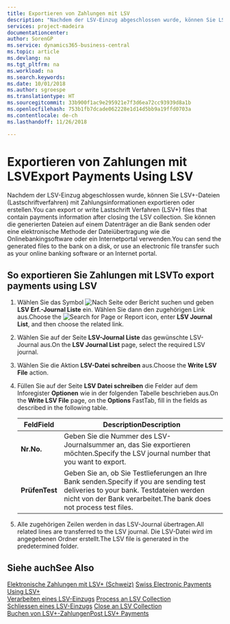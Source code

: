 ```yaml
---
title: Exportieren von Zahlungen mit LSV
description: "Nachdem der LSV-Einzug abgeschlossen wurde, können Sie LSV+-Dateien (Lastschriftverfahren) mit Zahlungsinformationen exportieren oder erstellen. Sie können die generierten Dateien auf einem Datenträger an die Bank senden oder eine elektronische Methode der Dateiübertragung wie die Onlinebankingsoftware oder ein Internetportal verwenden."
services: project-madeira
documentationcenter: 
author: SorenGP
ms.service: dynamics365-business-central
ms.topic: article
ms.devlang: na
ms.tgt_pltfrm: na
ms.workload: na
ms.search.keywords: 
ms.date: 10/01/2018
ms.author: sgroespe
ms.translationtype: HT
ms.sourcegitcommit: 33b900f1ac9e295921e7f3d6ea72cc93939d8a1b
ms.openlocfilehash: 753b1fb7dcade062228e1d14d5bb9a19ffd0703a
ms.contentlocale: de-ch
ms.lasthandoff: 11/26/2018

---
```

# <a name="export-payments-using-lsv"></a><span data-ttu-id="8157c-104">Exportieren von Zahlungen mit LSV</span><span class="sxs-lookup"><span data-stu-id="8157c-104">Export Payments Using LSV</span></span>
<span data-ttu-id="8157c-105">Nachdem der LSV-Einzug abgeschlossen wurde, können Sie LSV+-Dateien (Lastschriftverfahren) mit Zahlungsinformationen exportieren oder erstellen.</span><span class="sxs-lookup"><span data-stu-id="8157c-105">You can export or write Lastschrift Verfahren (LSV+) files that contain payments information after closing the LSV collection.</span></span> <span data-ttu-id="8157c-106">Sie können die generierten Dateien auf einem Datenträger an die Bank senden oder eine elektronische Methode der Dateiübertragung wie die Onlinebankingsoftware oder ein Internetportal verwenden.</span><span class="sxs-lookup"><span data-stu-id="8157c-106">You can send the generated files to the bank on a disk, or use an electronic file transfer such as your online banking software or an Internet portal.</span></span>  

## <a name="to-export-payments-using-lsv"></a><span data-ttu-id="8157c-107">So exportieren Sie Zahlungen mit LSV</span><span class="sxs-lookup"><span data-stu-id="8157c-107">To export payments using LSV</span></span>  

1.  <span data-ttu-id="8157c-108">Wählen Sie das Symbol ![Nach Seite oder Bericht suchen](../../media/ui-search/search_small.png "Nach Seite ober Bericht suchen") und geben **LSV Erf.-Journal Liste** ein. Wählen Sie dann den zugehörigen Link aus.</span><span class="sxs-lookup"><span data-stu-id="8157c-108">Choose the ![Search for Page or Report](../../media/ui-search/search_small.png "Search for Page or Report icon") icon, enter **LSV Journal List**, and then choose the related link.</span></span>  
2.  <span data-ttu-id="8157c-109">Wählen Sie auf der Seite **LSV-Journal Liste** das gewünschte LSV-Journal aus.</span><span class="sxs-lookup"><span data-stu-id="8157c-109">On the **LSV Journal List** page, select the required LSV journal.</span></span>  
3.  <span data-ttu-id="8157c-110">Wählen Sie die Aktion **LSV-Datei schreiben** aus.</span><span class="sxs-lookup"><span data-stu-id="8157c-110">Choose the **Write LSV File** action.</span></span>  
4.  <span data-ttu-id="8157c-111">Füllen Sie auf der Seite **LSV Datei schreiben** die Felder auf dem Inforegister **Optionen** wie in der folgenden Tabelle beschrieben aus.</span><span class="sxs-lookup"><span data-stu-id="8157c-111">On the **Write LSV File** page, on the **Options** FastTab, fill in the fields as described in the following table.</span></span>  

    |<span data-ttu-id="8157c-112">Feld</span><span class="sxs-lookup"><span data-stu-id="8157c-112">Field</span></span>|<span data-ttu-id="8157c-113">Description</span><span class="sxs-lookup"><span data-stu-id="8157c-113">Description</span></span>|  
    |---------------------------------|---------------------------------------|  
    |<span data-ttu-id="8157c-114">**Nr.**</span><span class="sxs-lookup"><span data-stu-id="8157c-114">**No.**</span></span>|<span data-ttu-id="8157c-115">Geben Sie die Nummer des LSV-Journalsummer an, das Sie exportieren möchten.</span><span class="sxs-lookup"><span data-stu-id="8157c-115">Specify the LSV journal number that you want to export.</span></span>|  
    |<span data-ttu-id="8157c-116">**Prüfen**</span><span class="sxs-lookup"><span data-stu-id="8157c-116">**Test**</span></span>|<span data-ttu-id="8157c-117">Geben Sie an, ob Sie Testlieferungen an Ihre Bank senden.</span><span class="sxs-lookup"><span data-stu-id="8157c-117">Specify if you are sending test deliveries to your bank.</span></span> <span data-ttu-id="8157c-118">Testdateien werden nicht von der Bank verarbeitet.</span><span class="sxs-lookup"><span data-stu-id="8157c-118">The bank does not process test files.</span></span>|  

5.  <span data-ttu-id="8157c-119">Alle zugehörigen Zeilen werden in das LSV-Journal übertragen.</span><span class="sxs-lookup"><span data-stu-id="8157c-119">All related lines are transferred to the LSV journal.</span></span> <span data-ttu-id="8157c-120">Die LSV-Datei wird im angegebenen Ordner erstellt.</span><span class="sxs-lookup"><span data-stu-id="8157c-120">The LSV file is generated in the predetermined folder.</span></span>  

## <a name="see-also"></a><span data-ttu-id="8157c-121">Siehe auch</span><span class="sxs-lookup"><span data-stu-id="8157c-121">See Also</span></span>  
 <span data-ttu-id="8157c-122">[Elektronische Zahlungen mit LSV+ (Schweiz)](swiss-electronic-payments-using-lsv-.md) </span><span class="sxs-lookup"><span data-stu-id="8157c-122">[Swiss Electronic Payments Using LSV+](swiss-electronic-payments-using-lsv-.md) </span></span>  
 <span data-ttu-id="8157c-123">[Verarbeiten eines LSV-Einzugs](how-to-process-an-lsv-collection.md) </span><span class="sxs-lookup"><span data-stu-id="8157c-123">[Process an LSV Collection](how-to-process-an-lsv-collection.md) </span></span>  
 <span data-ttu-id="8157c-124">[Schliessen eines LSV-Einzugs](how-to-close-an-lsv-collection.md) </span><span class="sxs-lookup"><span data-stu-id="8157c-124">[Close an LSV Collection](how-to-close-an-lsv-collection.md) </span></span>  
 [<span data-ttu-id="8157c-125">Buchen von LSV+-Zahlungen</span><span class="sxs-lookup"><span data-stu-id="8157c-125">Post LSV+ Payments</span></span>](how-to-post-lsv-payments.md)

